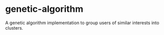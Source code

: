 # genetic-algorithm
A genetic algorithm implementation to group users of similar interests into clusters.

